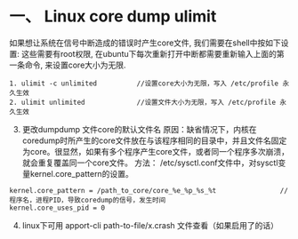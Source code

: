 # 一、  Linux core dump ulimit
如果想让系统在信号中断造成的错误时产生core文件, 我们需要在shell中按如下设置:
这些需要有root权限, 在ubuntu下每次重新打开中断都需要重新输入上面的第一条命令, 来设置core大小为无限.
```
1. ulimit -c unlimited			//设置core大小为无限，写入 /etc/profile 永久生效
2. ulimit unlimited				//设置文件大小为无限，写入 /etc/profile 永久生效
```

3. 更改dumpdump 文件core的默认文件名
原因：缺省情况下，内核在coredump时所产生的core文件放在与该程序相同的目录中，并且文件名固定为core。很显然，如果有多个程序产生core文件，或者同一个程序多次崩溃，就会重复覆盖同一个core文件。
方法：
/etc/sysctl.conf文件中，对sysctl变量kernel.core_pattern的设置。
```
kernel.core_pattern = /path_to_core/core_%e_%p_%s_%t				//程序名，进程PID，导致coredump的信号，发生时间
kernel.core_uses_pid = 0
```

4. linux下可用 apport-cli path-to-file/x.crash 文件查看（如果启用了的话）